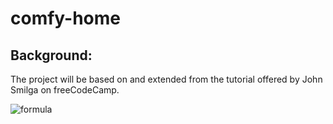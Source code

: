 # comfy-home  
## Background:  
The project will be based on and extended from the tutorial offered by John Smilga on freeCodeCamp.

![formula](https://render.githubusercontent.com/render/math?math=\frac{7.5\times6.5-4.5\times3}{47.5-5.5})
